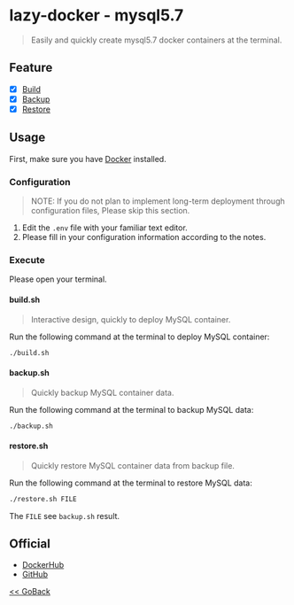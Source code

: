 # lazy-docker - mysql5.7

> Easily and quickly create mysql5.7 docker containers at the terminal.

## Feature

- [x] [Build](#buildsh)
- [x] [Backup](#backupsh)
- [x] [Restore](#restoresh)

## Usage

First, make sure you have [Docker](https://docs.docker.com/) installed.

### Configuration

> NOTE: If you do not plan to implement long-term deployment through configuration files,
Please skip this section.

1. Edit the `.env` file with your familiar text editor.
1. Please fill in your configuration information according to the notes.

### Execute

Please open your terminal.

#### **build.sh**

> Interactive design, quickly to deploy MySQL container.

Run the following command at the terminal to deploy MySQL container: 
```bash
./build.sh
```

#### **backup.sh**

> Quickly backup MySQL container data.

Run the following command at the terminal to backup MySQL data: 
```bash
./backup.sh
```

#### **restore.sh**

> Quickly restore MySQL container data from backup file.

Run the following command at the terminal to restore MySQL data: 
```bash
./restore.sh FILE
```
The `FILE` see `backup.sh` result.

## Official

- [DockerHub](https://hub.docker.com/_/mysql/)
- [GitHub](https://github.com/docker-library/mysql/tree/master/5.7)

[<< GoBack](https://github.com/WindomZ/lazy-docker#readme)
